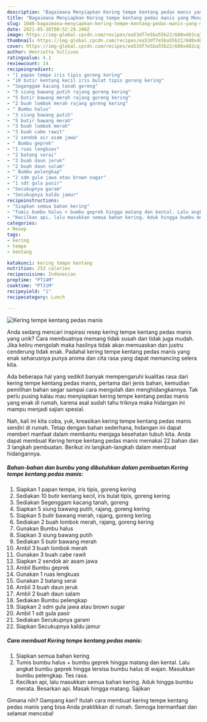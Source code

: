 ```yaml
---
description: "Bagaimana Menyiapkan Kering tempe kentang pedas manis yang Menggugah Selera"
title: "Bagaimana Menyiapkan Kering tempe kentang pedas manis yang Menggugah Selera"
slug: 1046-bagaimana-menyiapkan-kering-tempe-kentang-pedas-manis-yang-menggugah-selera
date: 2021-05-30T08:52:29.240Z
image: https://img-global.cpcdn.com/recipes/ea53df7e5ba55b22/680x482cq70/kering-tempe-kentang-pedas-manis-foto-resep-utama.jpg
thumbnail: https://img-global.cpcdn.com/recipes/ea53df7e5ba55b22/680x482cq70/kering-tempe-kentang-pedas-manis-foto-resep-utama.jpg
cover: https://img-global.cpcdn.com/recipes/ea53df7e5ba55b22/680x482cq70/kering-tempe-kentang-pedas-manis-foto-resep-utama.jpg
author: Henrietta Sullivan
ratingvalue: 4.1
reviewcount: 14
recipeingredient:
- "1 papan tempe iris tipis goreng kering"
- "10 butir kentang kecil iris bulat tipis goreng kering"
- "Segenggam kacang tanah goreng"
- "5 siung bawang putih rajang goreng kering"
- "5 butir bawang merah rajang goreng kering"
- "2 buah lombok merah rajang goreng kering"
- " Bumbu halus"
- "3 siung bawang putih"
- "5 butir bawang merah"
- "3 buah lombok merah"
- "3 buah cabe rawit"
- "2 sendok air asam jawa"
- " Bumbu geprek"
- "1 ruas lengkuas"
- "2 batang serai"
- "3 buah daun jeruk"
- "2 buah daun salam"
- " Bumbu pelengkap"
- "2 sdm gula jawa atau brown sugar"
- "1 sdt gula pasir"
- "Secukupnya garam"
- "Secukupnya kaldu jamur"
recipeinstructions:
- "Siapkan semua bahan kering"
- "Tumis bumbu halus + bumbu geprek hingga matang dan kental. Lalu angkat bumbu geprek hingga tersisa bumbu halus di wajan. Masukkan bumbu pelengkap. Tes rasa."
- "Kecilkan api, lalu masukkan semua bahan kering. Aduk hingga bumbu merata. Besarkan api. Masak hingga matang. Sajikan"
categories:
- Resep
tags:
- kering
- tempe
- kentang

katakunci: kering tempe kentang 
nutrition: 253 calories
recipecuisine: Indonesian
preptime: "PT14M"
cooktime: "PT31M"
recipeyield: "1"
recipecategory: Lunch

---
```



![Kering tempe kentang pedas manis](https://img-global.cpcdn.com/recipes/ea53df7e5ba55b22/680x482cq70/kering-tempe-kentang-pedas-manis-foto-resep-utama.jpg)

Anda sedang mencari inspirasi resep kering tempe kentang pedas manis yang unik? Cara membuatnya memang tidak susah dan tidak juga mudah. Jika keliru mengolah maka hasilnya tidak akan memuaskan dan justru cenderung tidak enak. Padahal kering tempe kentang pedas manis yang enak seharusnya punya aroma dan cita rasa yang dapat memancing selera kita.



Ada beberapa hal yang sedikit banyak mempengaruhi kualitas rasa dari kering tempe kentang pedas manis, pertama dari jenis bahan, kemudian pemilihan bahan segar sampai cara mengolah dan menghidangkannya. Tak perlu pusing kalau mau menyiapkan kering tempe kentang pedas manis yang enak di rumah, karena asal sudah tahu triknya maka hidangan ini mampu menjadi sajian spesial.


Nah, kali ini kita coba, yuk, kreasikan kering tempe kentang pedas manis sendiri di rumah. Tetap dengan bahan sederhana, hidangan ini dapat memberi manfaat dalam membantu menjaga kesehatan tubuh kita. Anda dapat membuat Kering tempe kentang pedas manis memakai 22 bahan dan 3 langkah pembuatan. Berikut ini langkah-langkah dalam membuat hidangannya.

<!--inarticleads1-->

##### Bahan-bahan dan bumbu yang dibutuhkan dalam pembuatan Kering tempe kentang pedas manis:

1. Siapkan 1 papan tempe, iris tipis, goreng kering
1. Sediakan 10 butir kentang kecil, iris bulat tipis, goreng kering
1. Sediakan Segenggam kacang tanah, goreng
1. Siapkan 5 siung bawang putih, rajang, goreng kering
1. Siapkan 5 butir bawang merah, rajang, goreng kering
1. Sediakan 2 buah lombok merah, rajang, goreng kering
1. Gunakan  Bumbu halus
1. Siapkan 3 siung bawang putih
1. Sediakan 5 butir bawang merah
1. Ambil 3 buah lombok merah
1. Gunakan 3 buah cabe rawit
1. Siapkan 2 sendok air asam jawa
1. Ambil  Bumbu geprek
1. Gunakan 1 ruas lengkuas
1. Gunakan 2 batang serai
1. Ambil 3 buah daun jeruk
1. Ambil 2 buah daun salam
1. Sediakan  Bumbu pelengkap
1. Siapkan 2 sdm gula jawa atau brown sugar
1. Ambil 1 sdt gula pasir
1. Sediakan Secukupnya garam
1. Siapkan Secukupnya kaldu jamur




<!--inarticleads2-->

##### Cara membuat Kering tempe kentang pedas manis:

1. Siapkan semua bahan kering
1. Tumis bumbu halus + bumbu geprek hingga matang dan kental. Lalu angkat bumbu geprek hingga tersisa bumbu halus di wajan. Masukkan bumbu pelengkap. Tes rasa.
1. Kecilkan api, lalu masukkan semua bahan kering. Aduk hingga bumbu merata. Besarkan api. Masak hingga matang. Sajikan




Gimana nih? Gampang kan? Itulah cara membuat kering tempe kentang pedas manis yang bisa Anda praktikkan di rumah. Semoga bermanfaat dan selamat mencoba!
